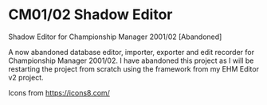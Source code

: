 # CM01/02 Shadow Editor
Shadow Editor for Championship Manager 2001/02 [Abandoned]

A now abandoned database editor, importer, exporter and edit recorder for Championship Manager 2001/02. I have abandoned this project as I will be restarting the project from scratch using the framework from my EHM Editor v2 project.

Icons from https://icons8.com/
